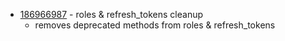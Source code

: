 - [186966987](https://www.pivotaltracker.com/story/show/186966987) - roles & refresh_tokens cleanup
    - removes deprecated methods from roles & refresh_tokens

